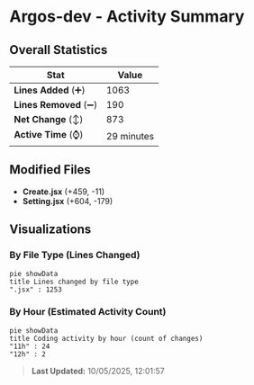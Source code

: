 # Argos-dev - Activity Summary 

## Overall Statistics

| Stat                   | Value                                                             |
| ---------------------- | ----------------------------------------------------------------- |
| **Lines Added** (➕)   | 1063                                          |
| **Lines Removed** (➖) | 190                                        |
| **Net Change** (↕)    | 873                |
| **Active Time** (⌚)   | 29 minutes |


## Modified Files
- **Create.jsx** (+459, -11)
- **Setting.jsx** (+604, -179)

## Visualizations

### By File Type (Lines Changed)

```mermaid
pie showData
title Lines changed by file type
".jsx" : 1253
```

### By Hour (Estimated Activity Count)

```mermaid
pie showData
title Coding activity by hour (count of changes)
"11h" : 24
"12h" : 2
```


> **Last Updated:** 10/05/2025, 12:01:57